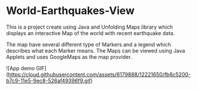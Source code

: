 # World-Earthquakes-View
This is a project create using Java and Unfolding Maps library which displays an interactive Map of the world with recent earthquake data.

The map have several different type of Markers and a legend which describes what each Marker means.
The Maps can be viewed using Java Applets and uses GoogleMaps as the map provider.

![App demo GIF] (https://cloud.githubusercontent.com/assets/6179888/12221650/fb6c5200-b7c9-11e5-9ec8-526af49396f9.gif)
